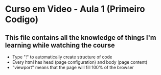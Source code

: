 # Curso em Video - Aula 1 (Primeiro Codigo)
## This file contains all the knowledge of things I'm learning while watching the course

* Type "!" to automatically create structure of code
* Every html has head (page configuration) and body (page content)
* "viewport" means that the page will fill 100% of the browser

